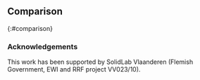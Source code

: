 ## Comparison
{:#comparison}

### Acknowledgements
This work has been supported by
SolidLab Vlaanderen (Flemish Government, EWI and RRF project VV023/10).
